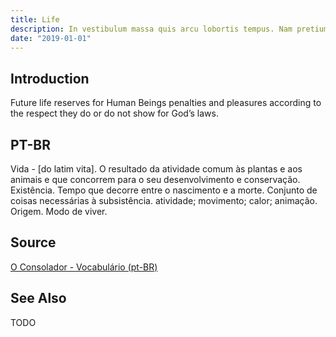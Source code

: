 ```yaml
---
title: Life
description: In vestibulum massa quis arcu lobortis tempus. Nam pretium arcu in odio vulputate luctus.
date: "2019-01-01"
---
```


## Introduction
Future life reserves for Human Beings penalties and pleasures according to the respect they do or do not show for God’s laws.

## PT-BR
Vida - [do latim vita]. O resultado da atividade comum às plantas e aos animais e que concorrem para o seu desenvolvimento e conservação. Existência. Tempo que decorre entre o nascimento e a morte. Conjunto de coisas necessárias à subsistência. atividade; movimento; calor; animação. Origem. Modo de viver. 

## Source
[O Consolador - Vocabulário (pt-BR)](http://www.oconsolador.com.br/linkfixo/vocabulario/principal.html)

## See Also
TODO

